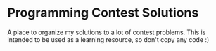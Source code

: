 # Programming Contest Solutions

A place to organize my solutions to a lot of contest problems. This is intended to be used as a learning resource, so don't copy any code :)
